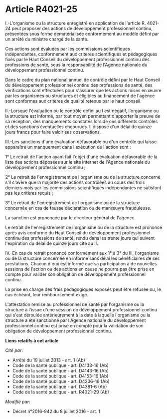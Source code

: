 # Article R4021-25

I.-L'organisme ou la structure enregistré en application de l'article R. 4021-24 peut proposer des actions de développement
professionnel continu, présentées sous forme dématérialisée conformément au modèle défini par un arrêté du ministre chargé de
la santé. 

Ces actions sont évaluées par les commissions scientifiques indépendantes, conformément aux critères scientifiques et
pédagogiques fixés par le Haut Conseil du développement professionnel continu des professions de santé, sous la
responsabilité de l'Agence nationale du développement professionnel continu. 

Dans le cadre du plan national annuel de contrôle défini par le Haut Conseil du développement professionnel continu des
professions de santé, des vérifications sont effectuées pour s'assurer que les actions mises en œuvre par les organismes ou
structures et éligibles au financement de l'agence sont conformes aux critères de qualité retenus par le haut conseil. 

II.-Lorsque l'évaluation ou le contrôle défini au I est négatif, l'organisme ou la structure est informé, par tout moyen
permettant d'apporter la preuve de sa réception, des manquements constatés lors de ces différents contrôles et des sanctions
éventuelles encourues. Il dispose d'un délai de quinze jours francs pour faire valoir ses observations. 

III.-Les sanctions d'une évaluation défavorable ou d'un contrôle qui laisse apparaître un manquement dans l'exécution de
l'action sont : 

1° Le retrait de l'action ayant fait l'objet d'une évaluation défavorable de la liste des actions déposées sur le site
internet de l'Agence nationale du développement professionnel continu ; 

2° Le retrait de l'enregistrement de l'organisme ou de la structure concerné s'il s'avère que la majorité des actions
contrôlées au cours des trois derniers mois par les commissions scientifiques indépendantes ne satisfont pas les critères
requis ; 

3° Le retrait de l'enregistrement de l'organisme ou de la structure concernée en cas de fausse déclaration ou de manœuvre
frauduleuse. 

La sanction est prononcée par le directeur général de l'agence. 

Le retrait de l'enregistrement de l'organisme ou de la structure est prononcé après avis conforme du Haut Conseil du
développement professionnel continu des professions de santé, rendu dans les trente jours qui suivent l'expiration du délai
de quinze jours cité au II. 

IV.-En cas de retrait prononcé conformément aux 1° à 3° du III, l'organisme ou de la structure concernée en informe sans
délai les bénéficiaires de ses prestations. Chacun d'eux est informé que sa participation à de nouvelles sessions de l'action
ou des actions en cause ne pourra pas être prise en compte pour valider son obligation de développement professionnel
continu. 

La prise en charge des frais pédagogiques exposés peut être refusée ou, le cas échéant, leur remboursement exigé. 

L'attestation remise au professionnel de santé par l'organisme ou la structure à l'issue d'une session de développement
professionnel continu qui s'est déroulée antérieurement à la date à laquelle l'organisme ou la structure a été sanctionné par
l'Agence nationale du développement professionnel continu est prise en compte pour la validation de son obligation de
développement professionnel continu.

**Liens relatifs à cet article**

_Cité par_:

  - Arrêté du 19 juillet 2013 - art. 1 (Ab)
  - Code de la santé publique - art. D4133-16 (Ab)
  - Code de la santé publique - art. D4143-16 (Ab)
  - Code de la santé publique - art. D4153-16 (Ab)
  - Code de la santé publique - art. D4236-16 (Ab)
  - Code de la santé publique - art. D4381-6 (Ab)
  - Code de la santé publique - art. R4021-29 (Ab)

_Modifié par_:

  - Décret n°2016-942 du 8 juillet 2016 - art. 1
